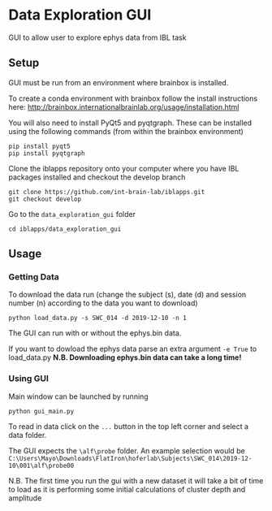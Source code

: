 # Data Exploration GUI

GUI to allow user to explore ephys data from IBL task

## Setup

GUI must be run from an environment where brainbox is installed.

To create a conda environment with brainbox follow the install instructions here:
http://brainbox.internationalbrainlab.org/usage/installation.html

You will also need to install PyQt5 and pyqtgraph.
These can be installed using the following commands (from within the brainbox environment)

```
pip install pyqt5
pip install pyqtgraph
```

Clone the iblapps repository onto your computer where you have IBL packages installed and checkout the develop branch

```
git clone https://github.com/int-brain-lab/iblapps.git
git checkout develop
```

Go to the ```data_exploration_gui``` folder

```
cd iblapps/data_exploration_gui
```

## Usage
### Getting Data
To download the data run (change the subject (s), date (d) and session number (n) according to the data you want to download)

```
python load_data.py -s SWC_014 -d 2019-12-10 -n 1 
```

The GUI can run with or without the ephys.bin data. 

If you want to dowload the ephys data parse an extra argument ``` -e True ```  to load_data.py **N.B. Downloading ephys.bin data can take a long time!**



### Using GUI
Main window can be launched by running

```
python gui_main.py
```

To read in data click on the ```...``` button in the top left corner and select a data folder.

The GUI expects the ```\alf\probe``` folder. An example selection would be 
```C:\Users\Mayo\Downloads\FlatIron\hoferlab\Subjects\SWC_014\2019-12-10\001\alf\probe00```

N.B. The first time you run the gui with a new dataset it will take a bit of time to load as it is performing some initial calculations of cluster depth and amplitude

